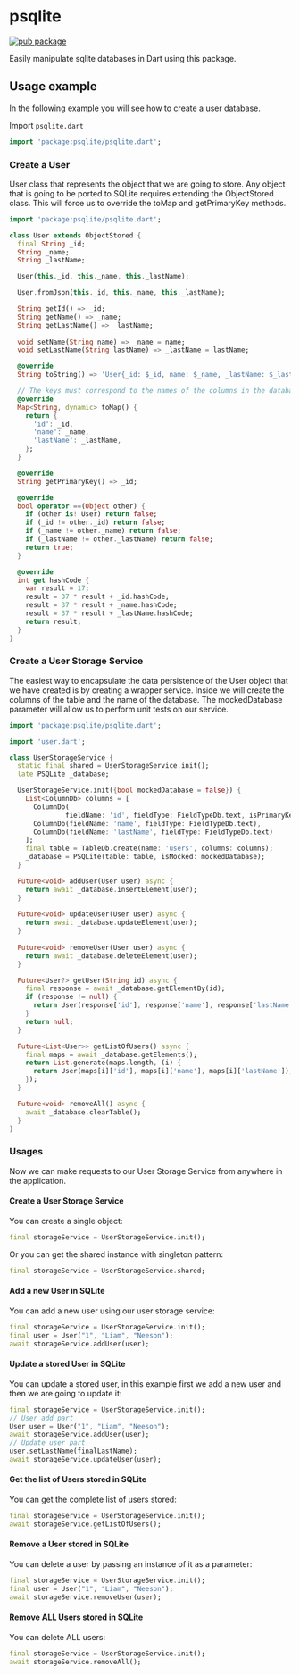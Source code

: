 # psqlite

[![pub package](https://img.shields.io/pub/v/sqflite.svg)](https://pub.dev/packages/psqlite)

Easily manipulate sqlite databases in Dart using this package.

## Usage example

In the following example you will see how to create a user database. 

Import `psqlite.dart`

```dart
import 'package:psqlite/psqlite.dart';
```

### Create a User 
User class that represents the object that we are going to store. 
Any object that is going to be ported to SQLite requires extending the ObjectStored class. 
This will force us to override the toMap and getPrimaryKey methods.
```dart
import 'package:psqlite/psqlite.dart';

class User extends ObjectStored {
  final String _id;
  String _name;
  String _lastName;

  User(this._id, this._name, this._lastName);

  User.fromJson(this._id, this._name, this._lastName);

  String getId() => _id;
  String getName() => _name;
  String getLastName() => _lastName;
  
  void setName(String name) => _name = name;
  void setLastName(String lastName) => _lastName = lastName;

  @override
  String toString() => 'User{_id: $_id, name: $_name, _lastName: $_lastName}';

  // The keys must correspond to the names of the columns in the database.
  @override
  Map<String, dynamic> toMap() {
    return {
      'id': _id,
      'name': _name,
      'lastName': _lastName,
    };
  }

  @override
  String getPrimaryKey() => _id;

  @override
  bool operator ==(Object other) {
    if (other is! User) return false;
    if (_id != other._id) return false;
    if (_name != other._name) return false;
    if (_lastName != other._lastName) return false;
    return true;
  }

  @override
  int get hashCode {
    var result = 17;
    result = 37 * result + _id.hashCode;
    result = 37 * result + _name.hashCode;
    result = 37 * result + _lastName.hashCode;
    return result;
  }
}
```

### Create a User Storage Service 

The easiest way to encapsulate the data persistence of the User object that we have created is by creating a wrapper service.
Inside we will create the columns of the table and the name of the database.
The mockedDatabase parameter will allow us to perform unit tests on our service.

```dart
import 'package:psqlite/psqlite.dart';

import 'user.dart';

class UserStorageService {
  static final shared = UserStorageService.init();
  late PSQLite _database;

  UserStorageService.init({bool mockedDatabase = false}) {
    List<ColumnDb> columns = [
      ColumnDb(
              fieldName: 'id', fieldType: FieldTypeDb.text, isPrimaryKey: true),
      ColumnDb(fieldName: 'name', fieldType: FieldTypeDb.text),
      ColumnDb(fieldName: 'lastName', fieldType: FieldTypeDb.text)
    ];
    final table = TableDb.create(name: 'users', columns: columns);
    _database = PSQLite(table: table, isMocked: mockedDatabase);
  }

  Future<void> addUser(User user) async {
    return await _database.insertElement(user);
  }
  
  Future<void> updateUser(User user) async {
    return await _database.updateElement(user);
  }
  
  Future<void> removeUser(User user) async {
    return await _database.deleteElement(user);
  }

  Future<User?> getUser(String id) async {
    final response = await _database.getElementBy(id);
    if (response != null) {
      return User(response['id'], response['name'], response['lastName']);
    }
    return null;
  }

  Future<List<User>> getListOfUsers() async {
    final maps = await _database.getElements();
    return List.generate(maps.length, (i) {
      return User(maps[i]['id'], maps[i]['name'], maps[i]['lastName']);
    });
  }

  Future<void> removeAll() async {
    await _database.clearTable();
  }
}
```

### Usages
Now we can make requests to our User Storage Service from anywhere in the application. 

#### Create a User Storage Service
You can create a single object:
```dart
final storageService = UserStorageService.init();
```

Or you can get the shared instance with singleton pattern:
```dart
final storageService = UserStorageService.shared;
```

#### Add a new User in SQLite
You can add a new user using our user storage service:
```dart
final storageService = UserStorageService.init();
final user = User("1", "Liam", "Neeson");
await storageService.addUser(user);
```

#### Update a stored User in SQLite
You can update a stored user, in this example first we add a new user and then we are going to update it:
```dart
final storageService = UserStorageService.init();
// User add part
User user = User("1", "Liam", "Neeson");
await storageService.addUser(user);
// Update user part
user.setLastName(finalLastName);
await storageService.updateUser(user);
```

#### Get the list of Users stored in SQLite
You can get the complete list of users stored:
```dart
final storageService = UserStorageService.init();
await storageService.getListOfUsers();
```

#### Remove a User stored in SQLite
You can delete a user by passing an instance of it as a parameter:
```dart
final storageService = UserStorageService.init();
final user = User("1", "Liam", "Neeson");
await storageService.removeUser(user);
```

#### Remove ALL Users stored in SQLite
You can delete ALL users:
```dart
final storageService = UserStorageService.init();
await storageService.removeAll();
```